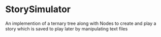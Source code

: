 # StorySimulator
An implemention of a ternary tree along with Nodes to create and play a story which is saved to play later by manipulating text files
